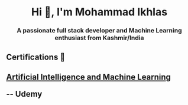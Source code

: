 <h1 align="center">Hi 👋, I'm Mohammad Ikhlas</h1>
<h3 align="center">A passionate full stack developer and Machine Learning enthusiast from Kashmir/India</h3>

<h2>Certifications 📜<h2>
<a href="[https://www.iust.ac.in/ai-ml](https://www.udemy.com/certificate/UC-8674a207-4368-42f4-aae7-10c9a0ae6faa/)">Artificial Intelligence and Machine Learning </a><p>-- Udemy</p>

